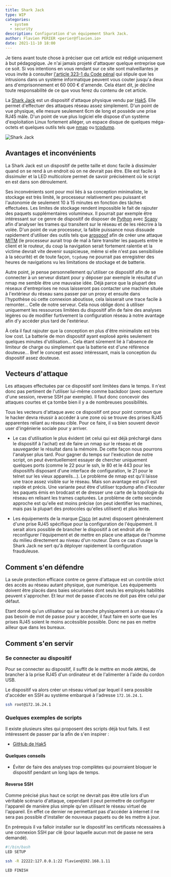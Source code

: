 ```yaml
---
title: Shark Jack
type: WIP
categories:
  - system
  - security
description: Configuration d'un équipement Shark Jack.
author: Flavien PERIER <perier@flavien.io>
date: 2021-11-10 18:00
---
```


Je tiens avant toute chose à préciser que cet article est rédigé uniquement à but pédagogique. Je n'ai jamais projeté d'attaquer quelque entreprise que ce soit. Si vos intentions en vous rendant sur ce site sont malveillantes je vous invite à consulter [l'article 323-1 du Code pénal](https://www.legifrance.gouv.fr/codes/article_lc/LEGIARTI000030939438/) qui stipule que les intrusions dans un système informatique peuvent vous couter jusqu'a deux ans d'emprisonnement et 60 000 € d'amende. Cela étant dit, je décline toute responsabilité de ce que vous ferez du contenu de cet article.

La [Shark Jack](https://shop.hak5.org/products/shark-jack) est un dispositif d'attaque physique vendu par [Hak5](https://hak5.org/). Elle permet d'effectuer des attaques réseau assez simplement. D'un point de vue physique, elle mesure seulement 6cm de long et possède une prise RJ45 mâle. D'un point de vue plus logiciel elle dispose d'un système d'exploitation Linux fortement alléger, un espace disque de quelques méga-octets et quelques outils tels que [nmap](https://nmap.org/) ou [tcpdump](https://www.tcpdump.org/).

![Shark Jack](https://medias.flavien.io/articles/shark-jack/shark-jack.webp)

## Avantages et inconvénients

La Shark Jack est un dispositif de petite taille et donc facile à dissimuler quand on se rend à un endroit où on ne devrait pas être. Elle est facile à dissimuler et la LED multicolore permet de savoir précisément où le script en est dans son déroulement.

Ses inconvénients sont pour moi liés à sa conception minimaliste, le stockage est très limité, le processeur relativement peu puissant et l'autonomie de seulement 10 à 15 minutes en fonction des tâches effectuées. Les limites de stockage rendent impossible le fait de rajouter des paquets supplémentaires volumineux. Il pourrait par exemple être intéressant sur ce genre de dispositif de disposer de [Python](https://www.python.org/) avec [Scapy](https://scapy.net/) afin d'analyser les trames qui transitent sur le réseau et de les réécrire à la volée. D'un point de vue processeur, la faible puissance nous dissuade rapidement d'utiliser des outils tels que [arpspoof](https://github.com/alandau/arpspoof) afin de créer une attaque [MITM](https://fr.wikipedia.org/wiki/Attaque_de_l%27homme_du_milieu) (le processeur aurait trop de mal à faire transiter les paquets entre le client et le routeur, du coup la navigation serait fortement ralentie et la victime devrait vite devenir suspicieuse, même si elle n'est pas sensibilisée à la sécurité) et de toute façon, `tcpdump` ne pourrait pas enregistrer des heures de navigations vu les limitations de stockage et de batterie.

Autre point, je pense personnellement qu'utiliser ce dispositif afin de se connecter à un serveur distant pour y déposer par exemple le résultat d'un nmap me semble être une mauvaise idée. Déjà parce que la plupart des réseaux d'entreprises ne nous laisseront pas contacter une machine située à l'extérieur du réseau sans passer par un proxy et ensuite dans l'hypothèse où cette connexion aboutisse, cela laisserait une trace facile à remonter... Celle de notre serveur. Cela nous oblige donc à utiliser uniquement les ressources limitées du dispositif afin de faire des analyses légères ou de modifier furtivement la configuration réseau à notre avantage afin d'y accéder plus tard de l'extérieur.

À cela il faut rajouter que la conception en plus d'être minimaliste est très low cost. La batterie de mon dispositif ayant explosé après seulement quelques minutes d'utilisation... Cela étant sûrement lié à l'absence de limiteur de charge ou simplement que la batterie est d'une référence douteuse... Bref le concept est assez intéressant, mais la conception du dispositif assez douteuse.

## Vecteurs d'attaque

Les attaques effectuées par ce dispositif sont limitées dans le temps. Il n'est donc pas pertinent de l'utiliser lui-même comme backdoor (avec ouverture d'une session, reverse SSH par exemple). Il faut donc concevoir des attaques courtes et ça tombe bien il y a de nombreuses possibilités.

Tous les vecteurs d'attaque avec ce dispositif ont pour point commun que le hacker devra réussir à accéder à une zone où se trouve des prises RJ45 apparentes reliant au réseau cible. Pour ce faire, il va bien souvent devoir user d'ingénierie sociale pour y arriver.

- Le cas d'utilisation le plus évident (et celui qui est déjà préchargé dans le dispositif à l'achat) est de faire un nmap sur le réseau et de sauvegarder le résultat dans la mémoire. De cette façon nous pourrons l'analyser plus tard. Pour gagner du temps sur l'exécution de notre script, on peut éventuellement essayer de chercher uniquement quelques ports (comme le 22 pour le ssh, le 80 et le 443 pour les dispositifs disposant d'une interface de configuration, le 21 pour le telnet sur les vieux appareils...). Le problème de nmap est qu'il laisse une trace assez visible sur le réseau. Mais son avantage est qu'il est rapide et précis. Une variante peut être d'utiliser tcpdump afin d'écouter les paquets émis en brodcast et de dresser une carte de la topologie du réseau en relisant les trames capturées. Le problème de cette seconde approche est qu'elle est moins précise (on peut identifier les machines, mais pas la plupart des protocoles qu'elles utilisent) et plus lente.

- Les équipements de la marque [Cisco](https://www.cisco.com/) (et autre) disposent généralement d'une prise RJ45 spécifique pour la configuration de l'équipement. Il serait alors possible de brancher le dispositif à cet endroit afin de reconfigurer l'équipement et de mettre en place une attaque de l'homme du milieu directement au niveau d'un routeur. Dans ce cas d'usage la Shark Jack ne sert qu'à déployer rapidement la configuration frauduleuse.

## Comment s'en défendre

La seule protection efficace contre ce genre d'attaque est un contrôle strict des accès au réseau autant physique, que numérique. Les équipements doivent être placés dans baies sécurisées dont seuls les employés habilités peuvent s'approcher. Et leur mot de passe d'accès ne doit pas être celui par défaut.

Etant donné qu'un utilisateur qui se branche physiquement à un réseau n'a pas besoin de mot de passe pour y accèder, il faut faire en sorte que les prises RJ45 soient le moins accèssible possible. Donc ne pas en mettre ailleur que dans les bureaux.

## Comment s'en servir

### Se connecter au dispositif

Pour se connecter au dispositif, il suffit de le mettre en mode `ARMING`, de brancher à la prise RJ45 d'un ordinateur et de l'alimenter à l'aide du cordon USB.

Le dispositif va alors créer un réseau virtuel par lequel il sera possible d'accéder en SSH au système embarqué à l'adresse `172.16.24.1`.

```bash
ssh root@172.16.24.1
```

### Quelques exemples de scripts

Il existe plusieurs sites qui proposent des scripts déjà tout faits. Il est intéressent de passer par la afin de s'en inspirer :

- [GitHub de Hak5](https://github.com/hak5/sharkjack-payloads)

#### Quelques conseils

- Éviter de faire des analyses trop complètes qui pourraient bloquer le dispositif pendant un long laps de temps.

#### Reverse SSH

Comme précisé plus haut ce script ne devrait pas être utile lors d'un véritable scénario d'attaque, cependant il peut permettre de configurer l'appareil de manière plus simple qu'en utilisant le réseau virtuel de l'appareil. En effet ce dernier ne permettant pas d'accéder à internet il ne sera pas possible d'installer de nouveaux paquets ou de les mettre à jour.

En prérequis il va falloir installer sur le dispositif les certificats nécessaires à une connexion SSH par clé (pour laquelle aucun mot de passe ne sera demandé).

```bash
#!/bin/bash
LED SETUP

ssh -R 22222:127.0.0.1:22 flavien@192.168.1.11

LED FINISH
```
